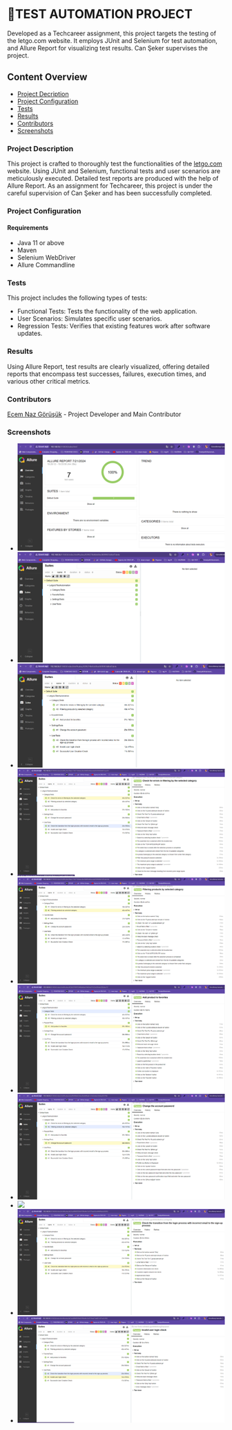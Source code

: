<h1>🧪TEST AUTOMATION PROJECT</h1>
<p>Developed as a Techcareer assignment, this project targets the testing of the letgo.com website. It employs JUnit and Selenium for test automation, and Allure Report for visualizing test results. Can Şeker supervises the project.</p>

<h2>Content Overview</h2>
<ul>
  <li> <a href="#description">Project Decription</a></li>
  <li> <a href="#configuration">Project Configuration</a></li>
  <li> <a href="#tests">Tests</a></li>
  <li> <a href="#results">Results</a></li>
  <li> <a href="#contributors">Contributors</a></li>
  <li> <a href="#screenshots">Screenshots</a></li>
  
</ul>

<h3 id="description">Project Description</h3>
<p>This project is crafted to thoroughly test the functionalities of the <a href="https://www.letgo.com/">letgo.com</a> website. Using JUnit and Selenium, functional tests and user scenarios are meticulously executed. Detailed test reports are produced with the help of Allure Report. As an assignment for Techcareer, this project is under the careful supervision of Can Şeker and has been successfully completed.</p>

<h3 id="configuration">Project Configuration</h3>
<h4>Requirements</h4>
<ul>
  <li><a>Java 11 or above</a></li>
  <li><a>Maven</a></li>
  <li><a>Selenium WebDriver</a></li>
  <li><a>Allure Commandline</a></li>
</ul>

<h3 id="tests">Tests</h3>
<p>This project includes the following types of tests:</p>
<ul>
  <li>Functional Tests: Tests the functionality of the web application.</li>
  <li>User Scenarios: Simulates specific user scenarios.</li>
  <li>Regression Tests: Verifies that existing features work after software updates.</li>
</ul>

<h3 id="results">Results</h3>
<p>Using Allure Report, test results are clearly visualized, offering detailed reports that encompass test successes, failures, execution times, and various other critical metrics.</p>

<h3 id="contributors">Contributors</h3> 
<p> <a href="https://github.com/EcemNazGorusuk">Ecem Naz Görüşük</a> - Project Developer and Main Contributor</p>

<h3 id="screenshots">Screenshots</h3> 
<ul>
  <li><img src="allure-screenshots/first.PNG"></li>
    <li><img src="allure-screenshots/second.PNG"></li>
    <li><img src="allure-screenshots/third.PNG"></li>
    <li><img src="allure-screenshots/forth.PNG"></li>
    <li><img src="allure-screenshots/fifth.PNG"></li>
    <li><img src="allure-screenshots/sixth.PNG"></li>
    <li><img src="allure-screenshots/seventh.PNG"></li>
    <li><img src="allure-screenshots/eigth.PNG"></li>
    <li><img src="allure-screenshots/nineth.PNG"></li>
    <li><img src="allure-screenshots/tenth.PNG"></li>
</ul>
